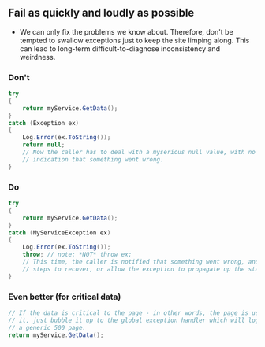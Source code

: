 ## Fail as quickly and loudly as possible

- We can only fix the problems we know about. Therefore, don't be tempted to swallow exceptions just to keep the site limping along. This can lead to long-term difficult-to-diagnose inconsistency and weirdness.

### Don't

```c#
try
{
    return myService.GetData();
}
catch (Exception ex)
{
    Log.Error(ex.ToString());
    return null;
    // Now the caller has to deal with a myserious null value, with no 
    // indication that something went wrong.
}

```

### Do

```c#
try
{
    return myService.GetData();
}
catch (MyServiceException ex)
{
    Log.Error(ex.ToString());
    throw; // note: *NOT* throw ex;
    // This time, the caller is notified that something went wrong, and can take 
    // steps to recover, or allow the exception to propagate up the stack. 
}

```

### Even better (for critical data)

```c#
// If the data is critical to the page - in other words, the page is useless without
// it, just bubble it up to the global exception handler which will log it and show 
// a generic 500 page.
return myService.GetData();
````
